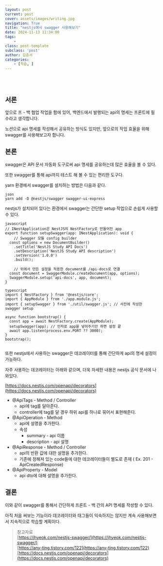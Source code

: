 ```yaml
---
layout: post
current: post
cover: assets/images/writing.jpg
navigation: True
title: "nestjs에서 swagger 사용해보기"
date: 2024-11-13 11:34:00
tags:
    - 
class: post-template
subclass: 'post'
author: 김준서
categories:
    - [학습, ]
---
```

<br><br>

## 서론


앞으로 프 - 백 협업 작업을 함에 있어, 백엔드에서 발행되는 api의 명세는 프론트에 필수라고 생각합니다.


노션으로 api 명세를 작성해서 공유하는 방식도 있지만, 앞으로의 작업 효율을 위해 swagger를 사용해보고자 합니다.


## 본론


swagger은 API 문서 자동화 도구로써 api 명세를 공유하는데 많은 효율을 볼 수 있다.


또한 swagger를 통해 api까지 테스트 해 볼 수 있는 편리한 도구다.


yarn 환경에서 swagger를 설치하는 방법은 다음과 같다.



```
json
yarn add -D @nestjs/swagger swagger-ui-express

```



nestjs가 설치되어 있다는 환경에서 swagger는 간단한 setup 작업으로 손쉽게 사용할 수 있다.



```
javascript
// INestApplication은 NestJS의 NestFactory로 만들어진 app
export function setupSwagger(app: INestApplication): void {
	// Swagger 모듈 config builder
  const options = new DocumentBuilder()
    .setTitle('NestJS Study API Docs')
    .setDescription('NestJS Study API description')
    .setVersion('1.0.0')
    .build();

	// 위에서 만든 설정을 적용한 document를 /api-docs로 연결
  const document = SwaggerModule.createDocument(app, options);
  SwaggerModule.setup('api-docs', app, document);
}

```




```
typescript
import { NestFactory } from '@nestjs/core';
import { AppModule } from './app.module.js';
import { setupSwagger } from './util/swagger.js'; // 사전에 작성한 swagger setup

async function bootstrap() {
  const app = await NestFactory.create(AppModule);
  setupSwagger(app); // 인자로 app을 넣어주기만 하면 설정 끝
  await app.listen(process.env.PORT ?? 3000);
}
bootstrap();


```



또한 nestjs에서 사용하는 swagger은 데코레이터를 통해 간단하게 api의 명세 설정이 가능하다.


자주 사용하는 데코레이터는 아래와 같으며, 더욱 자세한 내용은 nestjs 공식 문서에 나와있다.


[https://docs.nestjs.com/openapi/decorators](https://docs.nestjs.com/openapi/decorators)

- @ApiTags - Method / Controller
	- api에 tag를 달아준다.
	- controller에 tag를 달 경우 하위 api를 하나로 묶어서 표현해준다.
- @ApiOperation - Method
	- api에 설명을 추가한다.
	- 속성
		- summary - api 이름
		- description - api 설명
- @ApiResponse - Method / Controller
	- api의 반환 값에 대한 설명을 추가한다.
	- 기존에 정해져 있는 code들에 대한 데코레이터들이 별도로 존재 ( Ex. 201 - ApiCreatedResponse)
- @ApiProperty - Model
	- api dto에 대해 설명을 추가한다.

## 결론


이와 같이 swagger를 통해서 간단하게 프론트 - 백 간의 API 명세를 작성할 수 있다.


아직 처음 써보는 기능이라 데코레이터와 태그들이 익숙하지는 않지만 계속 사용해보면서 지속적으로 학습할 계획이다.


> 참고자료  
> [https://jhyeok.com/nestjs-swagger/](https://jhyeok.com/nestjs-swagger/)  
> [https://any-ting.tistory.com/122](https://any-ting.tistory.com/122)  
> [https://docs.nestjs.com/openapi/decorators](https://docs.nestjs.com/openapi/decorators)

